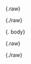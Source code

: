 {.raw}
<!doctype html>
<html>
    <head>
        <title>{. page-title}</title>
        <link rel="stylesheet" type="text/css" href="{.link* assets/styles/style.css}">
        <script type="text/x-mathjax-config">
            MathJax.Hub.Config({tex2jax: {inlineMath: [["$", "$"], ["\\(", "\\)"]]}});
        </script>
        <script type="text/javascript" async src="https://cdnjs.cloudflare.com/ajax/libs/mathjax/2.7.2/MathJax.js?config=TeX-MML-AM_CHTML"></script>
    </head>
    <body>
        <section>
            <div class="wrapper">
{./raw}

{. body}

{.raw}
            </div>
        </section>
    </body>
</html>
{./raw}
